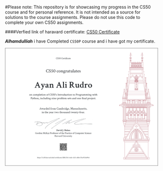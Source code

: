 #Please note: This repository is for showcasing my progress in the CS50 course and for personal reference. It is not intended as a source for solutions to the course assignments. Please do not use this code to complete your own CS50 assignments.

####Verfied link of haravard certificate: [CS50 Certificate](https://certificates.cs50.io/df8c5541-1ede-4213-a8b6-f31a953de9b4.pdf?size=letter)

***Alhamdulliah*** i have Completed `CS50P` course and i have got my certificate.

![CS50P Certificate](CS50P.png)
